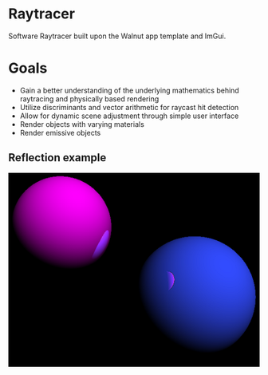 # Raytracer
Software Raytracer built upon the Walnut app template and ImGui. 

# Goals
- Gain a better understanding of the underlying mathematics behind raytracing and physically based rendering
- Utilize discriminants and vector arithmetic for raycast hit detection
- Allow for dynamic scene adjustment through simple user interface
- Render objects with varying materials
- Render emissive objects

## Reflection example
![reflectionexample](https://github.com/TMarwah/Raytracer/blob/master/Documentation/reflection_exampled(FIXED).png)
